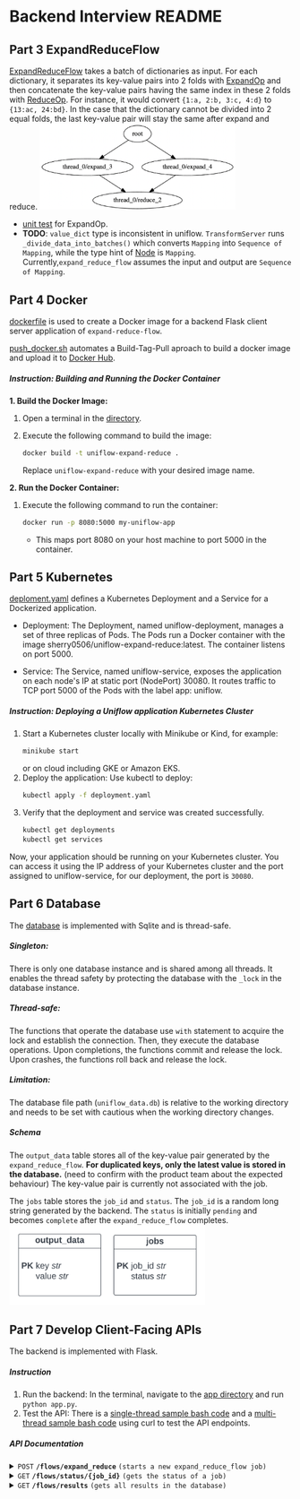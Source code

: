 # Backend Interview README

## Part 3 ExpandReduceFlow
[ExpandReduceFlow](../uniflow/flow/transform/expand_reduce_flow.py) takes a batch of dictionaries as input. For each dictionary, it separates its key-value pairs into 2 folds with [ExpandOp](../uniflow/op/basic/expand_op.py) and then concatenate the key-value pairs having the same index in these 2 folds with [ReduceOp](../uniflow/op/basic/reduce_op.py). For instance, it would convert ``{1:a, 2:b, 3:c, 4:d}`` to ``{13:ac, 24:bd}``. In the case that the dictionary cannot be divided into 2 equal folds, the last key-value pair will stay the same after expand and reduce.
<img src="expand-reduce-flow.png" alt="flow logic" width="350"/>
- [unit test](../tests/op/basic/test_expand_op.py) for ExpandOp.
- **TODO**: ``value_dict`` type is inconsistent in uniflow. ``TransformServer`` runs ``_divide_data_into_batches()`` which converts ``Mapping`` into ``Sequence of Mapping``, while the type hint of [Node](../uniflow/node.py) is ``Mapping``. Currently,``expand_reduce_flow`` assumes the input and output are ``Sequence of Mapping``.

## Part 4 Docker
[dockerfile](../dockerfile) is used to create a Docker image for a backend Flask client server application of ``expand-reduce-flow``.

[push_docker.sh](../push_docker.sh) automates a Build-Tag-Pull aproach to build a docker image and upload it to [Docker Hub](https://hub.docker.com/repository/docker/sherry0506/uniflow-expand-reduce/general).

##### Instruction: Building and Running the Docker Container

**1. Build the Docker Image:**

1. Open a terminal in the [directory](../).
2. Execute the following command to build the image:

   ```bash
   docker build -t uniflow-expand-reduce .
   ```
   Replace ``uniflow-expand-reduce`` with your desired image name.

**2. Run the Docker Container:**
1. Execute the following command to run the container:

    ```bash
    docker run -p 8080:5000 my-uniflow-app
    ```
    - This maps port 8080 on your host machine to port 5000 in the container.

## Part 5 Kubernetes
[deploment.yaml](../deployment.yaml) defines a Kubernetes Deployment and a Service for a Dockerized application.

- Deployment: The Deployment, named uniflow-deployment, manages a set of three replicas of Pods. The Pods run a Docker container with the image sherry0506/uniflow-expand-reduce:latest. The container listens on port 5000.

- Service: The Service, named uniflow-service, exposes the application on each node's IP at static port (NodePort) 30080. It routes traffic to TCP port 5000 of the Pods with the label app: uniflow.

##### Instruction: Deploying a Uniflow application Kubernetes Cluster
1. Start a Kubernetes cluster locally with Minikube or Kind, for example:
    ```bash
    minikube start
    ```
    or on cloud including GKE or Amazon EKS.
2. Deploy the application: Use kubectl to deploy:
    ```bash
    kubectl apply -f deployment.yaml
    ```
3. Verify that the deployment and service was created successfully.
    ```bash
   kubectl get deployments
   kubectl get services
    ```
Now, your application should be running on your Kubernetes cluster. You can access it using the IP address of your Kubernetes cluster and the port assigned to uniflow-service, for our deployment, the port is ``30080``.

## Part 6 Database
The [database](../uniflow/flow/database.py) is implemented with Sqlite and is thread-safe.

##### Singleton:
There is only one database instance and is shared among all threads. It enables the thread safety by protecting the database with the ``_lock`` in the database instance.

##### Thread-safe:
The functions that operate the database use ``with`` statement to acquire the lock and establish the connection. Then, they execute the database operations. Upon completions, the functions commit and release the lock. Upon crashes, the functions roll back and release the lock.

##### Limitation: 
The database file path (``uniflow_data.db``) is relative to the working directory and needs to be set with cautious when the working directory changes.

##### Schema
The ``output_data`` table stores all of the key-value pair generated by the ``expand_reduce_flow``. **For duplicated keys, only the latest value is stored in the database.** (need to confirm with the product team about the expected behaviour) The key-value pair is currently not associated with the job.

The ``jobs`` table stores the ``job_id`` and ``status``. The ``job_id`` is a random long string generated by the backend. The ``status`` is initially ``pending`` and becomes ``complete`` after the ``expand_reduce_flow`` completes.
<img src="uniflow-db.png" alt="database schema" width="350"/>

## Part 7 Develop Client-Facing APIs
The backend is implemented with Flask.
##### Instruction
1. Run the backend: In the terminal, navigate to the [app directory](../app/) and run ``python app.py``.
2. Test the API: There is a [single-thread sample bash code](../app/test/single_thread.sh) and a [multi-thread sample bash code](../app/test/multi_thread.sh) using curl to test the API endpoints.

##### API Documentation

<details>
<summary><code>POST</code> <code><b>/flows/expand_reduce</b></code> <code>(starts a new expand_reduce_flow job)</code></summary>

##### Request Parameter
> | name     |  type      | data type      | description                                                  |
> |----------|------------|----------------|--------------------------------------------------------------|
> | None     |  required  | JSON           | list of dictionaries                                         |

Example cURL
> ```javascript
>  curl -H "Content-Type: application/json" --data @seebelow http://localhost:5000/flows/expand_reduce
> ```

Example of data:
```json
[
    {
        "key1": "value1",
        "key2": "value2"
    },
    {
        "key3": "value3",
        "key4": "value4"
    }
]
```

##### Response
> | http code     | content-type                      | response                                                            |
> |---------------|-----------------------------------|---------------------------------------------------------------------|
> | `202`         | `application/json`                | `{"job_id": string}`                                                |
> | `400`         | `application/json`                | `{"code":"400","message":"Bad request"}`                            |


```json
{
    "job_id": "123e4567-e89b-12d3-a456-426614174000"
}
```
</details>

<details>
 <summary><code>GET</code> <code><b>/flows/status/{job_id}</b></code> <code>(gets the status of a job)</code></summary>

##### Request Parameters

> | name     |  type      | data type      | description                                                  |
> |----------|------------|----------------|--------------------------------------------------------------|
> | `job_id` |  required  | string         | The id of the job to check                                   |

Example cURL
> ```javascript
>  curl -X GET -H "Content-Type: application/json" http://localhost:5000/flows/status/123e4567-e89b-12d3-a456-426614174000
> ```

##### Response

> | http code     | content-type                      | response                                                            |
> |---------------|-----------------------------------|---------------------------------------------------------------------|
> | `200`         | `application/json`                | `{"job_id": string, "status": string}`                              |
> | `404`         | `application/json`                | `{"code":"404","message":"Job not found"}`                          |

```json
{
    "job_id": "123e4567-e89b-12d3-a456-426614174000",
    "status": "completed"
}
```
</details>

<details>
 <summary><code>GET</code> <code><b>/flows/results</b></code> <code>(gets all results in the database)</code></summary>

##### Request Parameters

> | name    |  type      | data type      | description                                          |
> |---------|------------|----------------|------------------------------------------------------|
> | `page`  |  required  | int            | The page number                                      |
> | `limit` |  required  | int            | The maximum number of key-value pairs to return      |

Example cURL
> ```javascript
>  curl -X GET -H "Content-Type: application/json" http://localhost:5000/flows/results?page=1&limit=15
> ```

##### Response

> | http code     | content-type                      | response                                                            |
> |---------------|-----------------------------------|---------------------------------------------------------------------|
> | `200`         | `application/json`                | `{"results": dict, "total_pages": int)}`                            |
> | `400`         | `application/json`                | `{"code":"400","message":"Bad request"}`                            |

```json
{
    "results": {        
            "key1key3": "value1vlue3",
            "key2key4": "value2vlue4"
    }
    "total_pages": 1
}
```
</details>